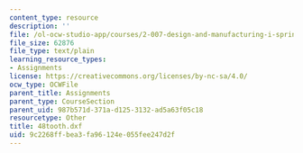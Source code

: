 ```yaml
---
content_type: resource
description: ''
file: /ol-ocw-studio-app/courses/2-007-design-and-manufacturing-i-spring-2009/9c2268ffbea3fa96124e055fee247d2f_48tooth.dxf
file_size: 62876
file_type: text/plain
learning_resource_types:
- Assignments
license: https://creativecommons.org/licenses/by-nc-sa/4.0/
ocw_type: OCWFile
parent_title: Assignments
parent_type: CourseSection
parent_uid: 987b571d-371a-d125-3132-ad5a63f05c18
resourcetype: Other
title: 48tooth.dxf
uid: 9c2268ff-bea3-fa96-124e-055fee247d2f
---
```

